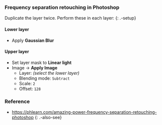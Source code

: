 ### Frequency separation retouching in Photoshop

Duplicate the layer twice. Perform these in each layer: {: .-setup}

#### Lower layer

-   Apply **Gaussian Blur**

#### Upper layer

-   Set layer mask to **Linear light**
-   Image → **Apply Image**
    -   Layer: *(select the lower layer)*
    -   Blending mode: `Subtract`
    -   Scale: `2`
    -   Offset: `128`

### Reference

-   <a href="https://phlearn.com/amazing-power-frequency-separation-retouching-photoshop" class="uri">https://phlearn.com/amazing-power-frequency-separation-retouching-photoshop</a> {: .-also-see}
